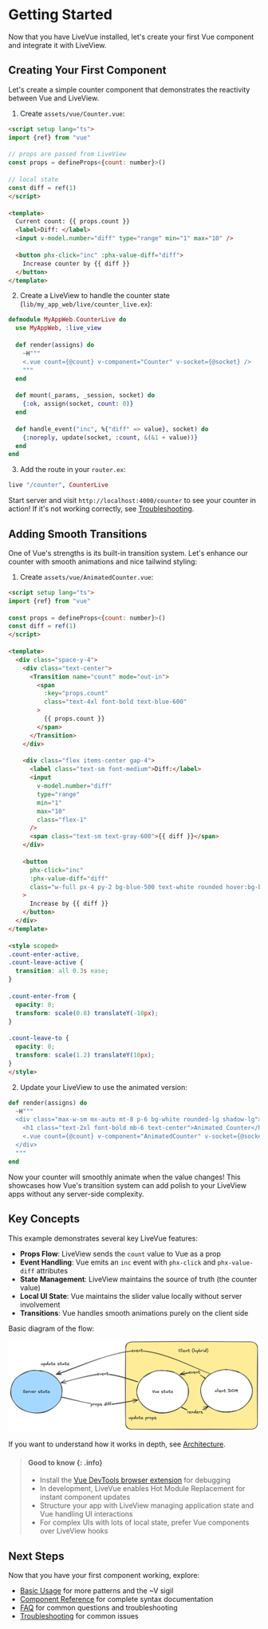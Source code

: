 # Getting Started

Now that you have LiveVue installed, let's create your first Vue component and integrate it with LiveView.

## Creating Your First Component

Let's create a simple counter component that demonstrates the reactivity between Vue and LiveView.

1. Create `assets/vue/Counter.vue`:

```html
<script setup lang="ts">
import {ref} from "vue"

// props are passed from LiveView
const props = defineProps<{count: number}>()

// local state
const diff = ref(1)
</script>

<template>
  Current count: {{ props.count }}
  <label>Diff: </label>
  <input v-model.number="diff" type="range" min="1" max="10" />

  <button phx-click="inc" :phx-value-diff="diff">
    Increase counter by {{ diff }}
  </button>
</template>
```

2. Create a LiveView to handle the counter state (`lib/my_app_web/live/counter_live.ex`):

```elixir
defmodule MyAppWeb.CounterLive do
  use MyAppWeb, :live_view

  def render(assigns) do
    ~H"""
    <.vue count={@count} v-component="Counter" v-socket={@socket} />
    """
  end

  def mount(_params, _session, socket) do
    {:ok, assign(socket, count: 0)}
  end

  def handle_event("inc", %{"diff" => value}, socket) do
    {:noreply, update(socket, :count, &(&1 + value))}
  end
end
```

3. Add the route in your `router.ex`:

```elixir
live "/counter", CounterLive
```

Start server and visit `http://localhost:4000/counter` to see your counter in action!
If it's not working correctly, see [Troubleshooting](troubleshooting.html).

## Adding Smooth Transitions

One of Vue's strengths is its built-in transition system. Let's enhance our counter with smooth animations and nice tailwind styling:

1. Create `assets/vue/AnimatedCounter.vue`:

```html
<script setup lang="ts">
import {ref} from "vue"

const props = defineProps<{count: number}>()
const diff = ref(1)
</script>

<template>
  <div class="space-y-4">
    <div class="text-center">
      <Transition name="count" mode="out-in">
        <span
          :key="props.count"
          class="text-4xl font-bold text-blue-600"
        >
          {{ props.count }}
        </span>
      </Transition>
    </div>

    <div class="flex items-center gap-4">
      <label class="text-sm font-medium">Diff:</label>
      <input
        v-model.number="diff"
        type="range"
        min="1"
        max="10"
        class="flex-1"
      />
      <span class="text-sm text-gray-600">{{ diff }}</span>
    </div>

    <button
      phx-click="inc"
      :phx-value-diff="diff"
      class="w-full px-4 py-2 bg-blue-500 text-white rounded hover:bg-blue-600 transition-colors"
    >
      Increase by {{ diff }}
    </button>
  </div>
</template>

<style scoped>
.count-enter-active,
.count-leave-active {
  transition: all 0.3s ease;
}

.count-enter-from {
  opacity: 0;
  transform: scale(0.8) translateY(-10px);
}

.count-leave-to {
  opacity: 0;
  transform: scale(1.2) translateY(10px);
}
</style>
```

2. Update your LiveView to use the animated version:

```elixir
def render(assigns) do
  ~H"""
  <div class="max-w-sm mx-auto mt-8 p-6 bg-white rounded-lg shadow-lg">
    <h1 class="text-2xl font-bold mb-6 text-center">Animated Counter</h1>
    <.vue count={@count} v-component="AnimatedCounter" v-socket={@socket} />
  </div>
  """
end
```

Now your counter will smoothly animate when the value changes! This showcases how Vue's transition system can add polish to your LiveView apps without any server-side complexity.

## Key Concepts

This example demonstrates several key LiveVue features:

- **Props Flow**: LiveView sends the `count` value to Vue as a prop
- **Event Handling**: Vue emits an `inc` event with `phx-click` and `phx-value-diff` attributes
- **State Management**: LiveView maintains the source of truth (the counter value)
- **Local UI State**: Vue maintains the slider value locally without server involvement
- **Transitions**: Vue handles smooth animations purely on the client side

Basic diagram of the flow:

![LiveVue flow](./images/lifecycle.png)

If you want to understand how it works in depth, see [Architecture](architecture.html).


> #### Good to know {: .info}
>
> - Install the [Vue DevTools browser extension](https://devtools.vuejs.org/getting-started/installation) for debugging
> - In development, LiveVue enables Hot Module Replacement for instant component updates
> - Structure your app with LiveView managing application state and Vue handling UI interactions
> - For complex UIs with lots of local state, prefer Vue components over LiveView hooks

## Next Steps

Now that you have your first component working, explore:
- [Basic Usage](basic_usage.html) for more patterns and the ~V sigil
- [Component Reference](component_reference.html) for complete syntax documentation
- [FAQ](faq.html) for common questions and troubleshooting
- [Troubleshooting](troubleshooting.html) for common issues